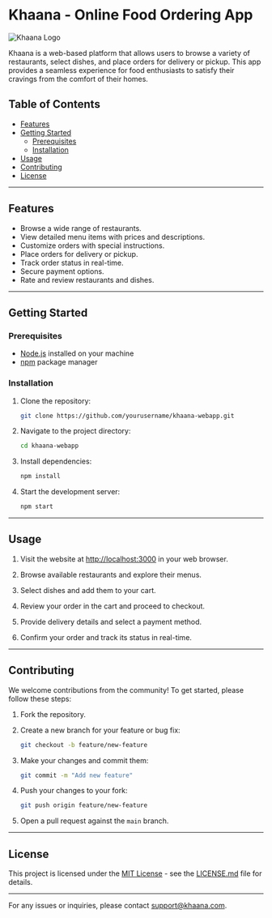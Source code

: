 # Khaana - Online Food Ordering App

![Khaana Logo](./images/logo.png)

Khaana is a web-based platform that allows users to browse a variety of restaurants, select dishes, and place orders for delivery or pickup. This app provides a seamless experience for food enthusiasts to satisfy their cravings from the comfort of their homes.

## Table of Contents

- [Features](#features)
- [Getting Started](#getting-started)
  - [Prerequisites](#prerequisites)
  - [Installation](#installation)
- [Usage](#usage)
- [Contributing](#contributing)
- [License](#license)

---

## Features

- Browse a wide range of restaurants.
- View detailed menu items with prices and descriptions.
- Customize orders with special instructions.
- Place orders for delivery or pickup.
- Track order status in real-time.
- Secure payment options.
- Rate and review restaurants and dishes.

---

## Getting Started

### Prerequisites

- [Node.js](https://nodejs.org) installed on your machine
- [npm](https://www.npmjs.com/) package manager

### Installation

1. Clone the repository:

   ```bash
   git clone https://github.com/yourusername/khaana-webapp.git
   ```

2. Navigate to the project directory:

   ```bash
   cd khaana-webapp
   ```

3. Install dependencies:

   ```bash
   npm install
   ```

4. Start the development server:

   ```bash
   npm start
   ```

---

## Usage

1. Visit the website at [http://localhost:3000](http://localhost:3000) in your web browser.

2. Browse available restaurants and explore their menus.

3. Select dishes and add them to your cart.

4. Review your order in the cart and proceed to checkout.

5. Provide delivery details and select a payment method.

6. Confirm your order and track its status in real-time.

---

## Contributing

We welcome contributions from the community! To get started, please follow these steps:

1. Fork the repository.

2. Create a new branch for your feature or bug fix:

   ```bash
   git checkout -b feature/new-feature
   ```

3. Make your changes and commit them:

   ```bash
   git commit -m "Add new feature"
   ```

4. Push your changes to your fork:

   ```bash
   git push origin feature/new-feature
   ```

5. Open a pull request against the `main` branch.

---

## License

This project is licensed under the [MIT License](LICENSE.md) - see the [LICENSE.md](LICENSE.md) file for details.

---

For any issues or inquiries, please contact [support@khaana.com](mailto:support@khaana.com).
